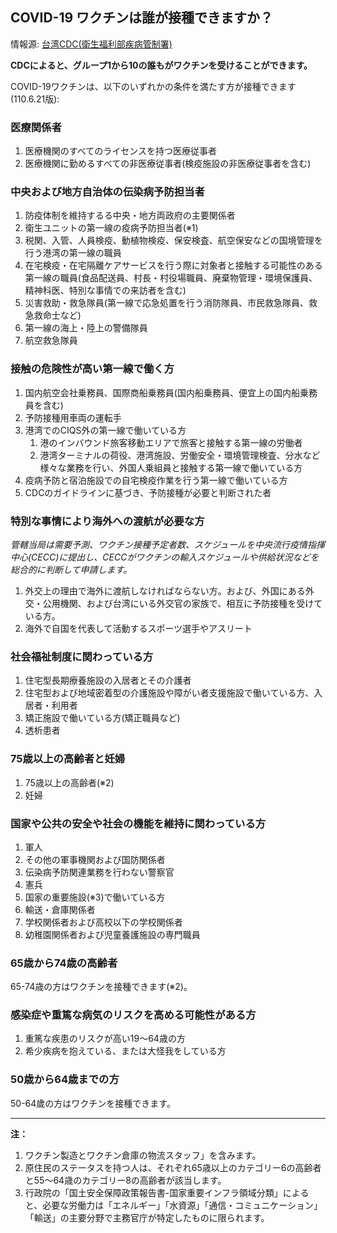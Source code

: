 ## COVID-19 ワクチンは誰が接種できますか？
情報源: [台湾CDC(衛生福利部疾病管制署)](https://www.cdc.gov.tw/Category/Page/9mcqWyq51P_aYADuh3rTBA)

**CDCによると、グループ1から10の誰もがワクチンを受けることができます。**

COVID-19ワクチンは、以下のいずれかの条件を満たす方が接種できます(110.6.21版):

### 医療関係者
1. 医療機関のすべてのライセンスを持つ医療従事者
2. 医療機関に勤めるすべての非医療従事者(検疫施設の非医療従事者を含む)

### 中央および地方自治体の伝染病予防担当者
1. 防疫体制を維持するる中央・地方両政府の主要関係者
2. 衛生ユニットの第一線の疫病予防担当者(※1)
3. 税関、入管、人員検疫、動植物検疫、保安検査、航空保安などの国境管理を行う港湾の第一線の職員
4. 在宅検疫・在宅隔離ケアサービスを行う際に対象者と接触する可能性のある第一線の職員(食品配送員、村長・村役場職員、廃棄物管理・環境保護員、精神科医、特別な事情での来訪者を含む)
5. 災害救助・救急隊員(第一線で応急処置を行う消防隊員、市民救急隊員、救急救命士など)
6. 第一線の海上・陸上の警備隊員
7. 航空救急隊員

### 接触の危険性が高い第一線で働く方
1. 国内航空会社乗務員、国際商船乗務員(国内船乗務員、便宜上の国内船乗務員を含む)
2. 予防接種用車両の運転手
3. 港湾でのCIQS外の第一線で働いている方
    1. 港のインバウンド旅客移動エリアで旅客と接触する第一線の労働者
    2. 港湾ターミナルの荷役、港湾施設、労働安全・環境管理検査、分水など様々な業務を行い、外国人乗組員と接触する第一線で働いている方
4. 疫病予防と宿泊施設での自宅検疫作業を行う第一線で働いている方
5. CDCのガイドラインに基づき、予防接種が必要と判断された者

### 特別な事情により海外への渡航が必要な方
*管轄当局は需要予測、ワクチン接種予定者数、スケジュールを中央流行疫情指揮中心(CECC)に提出し、CECCがワクチンの輸入スケジュールや供給状況などを総合的に判断して申請します。*
1. 外交上の理由で海外に渡航しなければならない方。および、外国にある外交・公用機関、および台湾にいる外交官の家族で、相互に予防接種を受けている方。
2. 海外で自国を代表して活動するスポーツ選手やアスリート

### 社会福祉制度に関わっている方
1. 住宅型長期療養施設の入居者とその介護者
1. 住宅型および地域密着型の介護施設や障がい者支援施設で働いている方、入居者・利用者
2. 矯正施設で働いている方(矯正職員など)
4. 透析患者

### 75歳以上の高齢者と妊婦
1. 75歳以上の高齢者(※2)
2. 妊婦

### 国家や公共の安全や社会の機能を維持に関わっている方
1. 軍人
2. その他の軍事機関および国防関係者
3. 伝染病予防関連業務を行わない警察官
4. 憲兵
5. 国家の重要施設(※3)で働いている方
6. 輸送・倉庫関係者
7. 学校関係者および高校以下の学校関係者
8. 幼稚園関係者および児童養護施設の専門職員

### 65歳から74歳の高齢者
65-74歳の方はワクチンを接種できます(※2)。

### 感染症や重篤な病気のリスクを高める可能性がある方
1. 重篤な疾患のリスクが高い19～64歳の方
2. 希少疾病を抱えている、または大怪我をしている方

### 50歳から64歳までの方
50-64歲の方はワクチンを接種できます。

---

**注：**
1. ワクチン製造とワクチン倉庫の物流スタッフ」を含みます。
2. 原住民のステータスを持つ人は、それぞれ65歳以上のカテゴリー6の高齢者と55～64歳のカテゴリー8の高齢者が該当します。
3. 行政院の「国土安全保障政策報告書-国家重要インフラ領域分類」によると、必要な労働力は「エネルギー」「水資源」「通信・コミュニケーション」「輸送」の主要分野で主務官庁が特定したものに限られます。